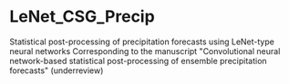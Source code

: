 # LeNet_CSG_Precip
Statistical post-processing of precipitation forecasts using LeNet-type neural networks
Corresponding to the manuscript "Convolutional neural network-based statistical post-processing of ensemble
precipitation forecasts" (underreview)
